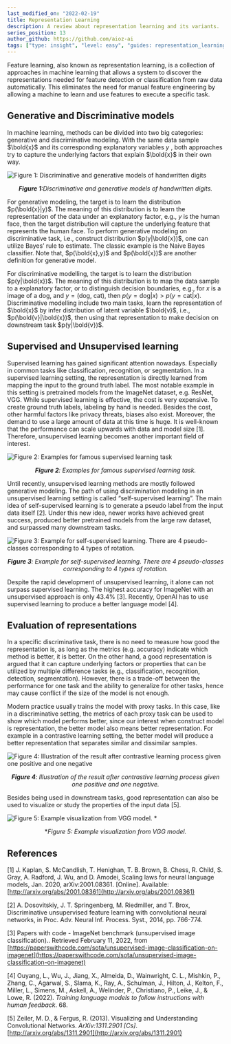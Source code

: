 ```yaml
---
last_modified_on: "2022-02-19"
title: Representation Learning
description: A review about representation learning and its variants.
series_position: 13
author_github: https://github.com/aioz-ai
tags: ["type: insight", "level: easy", "guides: representation_learning"]
---
```

Feature learning, also known as representation learning, is a collection of approaches in machine learning that allows a system to discover the representations needed for feature detection or classification from raw data automatically. This eliminates the need for manual feature engineering by allowing a machine to learn and use features to execute a specific task.

## Generative and Discriminative models

In machine learning, methods can be divided into two big categories: generative and discriminative modeling. With the same data sample $\bold{x}$ and its corresponding explanatory variables $y$ , both approaches try to capture the underlying factors that explain $\bold{x}$ in their own way. 

![**Figure 1: Discriminative and generative models of handwritten digits**](https://vision.aioz.io/f/9f95e06236fa4a3bb412/?dl=1)
*<center>**Figure 1**:Discriminative and generative models of handwritten digits.</center>*

For generative modeling, the target is to learn the distribution $p(\bold{x}|y)$. The meaning of this distribution is to learn the representation of the data under an explanatory factor, e.g., $y$ is the human face, then the target distribution will capture the underlying feature that represents the human face. To perform generative modeling on discriminative task, i.e., construct distribution $p(y|\bold{x})$, one can utilize Bayes’ rule to estimate. The classic example is the Naive Bayes classifier. Note that, $p(\bold{x},y)$ and $p(\bold{x})$ are another definition for generative model.

For discriminative modelling, the target is to learn the distribution $p(y|\bold{x})$. The meaning of this distribution is to map the data sample to a explanatory factor, or to distinguish decision boundaries, e.g., for $x$ is a image of a dog, and $y=(\text{dog, cat})$, then $p(y=\text{dog}|x) > p(y=\text{cat}|x)$. Discriminative modelling include two main tasks, learn the representation of $\bold{x}$ by infer distribution of latent variable $\bold{v}$, i.e., $p(\bold{v}|\bold{x})$, then using that representation to make decision on downstream task $p(y|\bold{v})$. 

## Supervised and Unsupervised learning

Supervised learning has gained significant attention nowadays. Especially in common tasks like classification, recognition, or segmentation. In a supervised learning setting, the representation is directly learned from mapping the input to the ground truth label. The most notable example in this setting is pretrained models from the ImageNet dataset, e.g. ResNet, VGG. While supervised learning is effective, the cost is very expensive. To create ground truth labels, labeling by hand is needed. Besides the cost, other harmful factors like privacy threats, biases also exist. Moreover, the demand to use a large amount of data at this time is huge. It is well-known that the performance can scale upwards with data and model size [1]. Therefore, unsupervised learning becomes another important field of interest.

![**Figure 2: Examples for famous supervised learning task**](https://vision.aioz.io/f/874f01eb9c524bba9b08/?dl=1)
*<center>**Figure 2**: Examples for famous supervised learning task.</center>*

Until recently, unsupervised learning methods are mostly followed generative modeling. The path of using discrimination modeling in an unsupervised learning setting is called “self-supervised learning”. The main idea of self-supervised learning is to generate a pseudo label from the input data itself [2]. Under this new idea, newer works have achieved great success, produced better pretrained models from the large raw dataset, and surpassed many downstream tasks.

![**Figure 3: Example for self-supervised learning. There are 4 pseudo-classes corresponding to 4 types of rotation.**](https://vision.aioz.io/f/a3e9fa52d4784838ad14/?dl=1)
*<center>**Figure 3**: Example for self-supervised learning. There are 4 pseudo-classes corresponding to 4 types of rotation.</center>*

Despite the rapid development of unsupervised learning, it alone can not surpass supervised learning. The highest accuracy for ImageNet with an unsupervised approach is only 43.4% [3]. Recently, OpenAI has to use supervised learning to produce a better language model [4]. 

## Evaluation of representations

In a specific discriminative task, there is no need to measure how good the representation is, as long as the metrics (e.g. accuracy) indicate which method is better, it is better. On the other hand, a good representation is argued that it can capture underlying factors or properties that can be utilized by multiple difference tasks (e.g., classification, recognition, detection, segmentation). However, there is a trade-off between the performance for one task and the ability to generalize for other tasks, hence may cause conflict if the size of the model is not enough.

Modern practice usually trains the model with proxy tasks. In this case, like in a discriminative setting,  the metrics of each proxy task can be used to show which model performs better, since our interest when construct model is representation, the better model also means better representation. For example in a contrastive learning setting, the better model will produce a better representation that separates similar and dissimilar samples.

![**Figure 4: Illustration of the result after contrastive learning process given one positive and one negative** ](https://vision.aioz.io/f/ada913dcb68749158676/?dl=1)
*<center>**Figure 4**: Illustration of the result after contrastive learning process given one positive and one negative.</center>*

Besides being used in downstream tasks, good representation can also be used to visualize or study the properties of the input data [5].

![**Figure 5: Example visualization from VGG model.**](https://vision.aioz.io/f/602b82e636a24d8a9c41/?dl=1)
*<center>**Figure 5: Example visualization from VGG model.</center>*


## References

[1] J. Kaplan, S. McCandlish, T. Henighan, T. B. Brown, B. Chess, R. Child, S. Gray, A. Radford, J. Wu, and D. Amodei, Scaling laws for neural language models, Jan. 2020, arXiv:2001.08361. [Online]. Available: [http://arxiv.org/abs/2001.08361](http://arxiv.org/abs/2001.08361)

[2] A. Dosovitskiy, J. T. Springenberg, M. Riedmiller, and T. Brox, Discriminative unsupervised feature learning with convolutional neural networks, in Proc. Adv. Neural Inf. Process. Syst., 2014, pp. 766-774.

[3] Papers with code - ImageNet benchmark (unsupervised image classification).. Retrieved February 11, 2022, from [https://paperswithcode.com/sota/unsupervised-image-classification-on-imagenet](https://paperswithcode.com/sota/unsupervised-image-classification-on-imagenet)

[4] Ouyang, L., Wu, J., Jiang, X., Almeida, D., Wainwright, C. L., Mishkin, P., Zhang, C., Agarwal, S., Slama, K., Ray, A., Schulman, J., Hilton, J., Kelton, F., Miller, L., Simens, M., Askell, A., Welinder, P., Christiano, P., Leike, J., & Lowe, R. (2022). *Training language models to follow instructions with human feedback*. 68.

[5] Zeiler, M. D., & Fergus, R. (2013). Visualizing and Understanding Convolutional Networks. *ArXiv:1311.2901 [Cs]*. [http://arxiv.org/abs/1311.2901](http://arxiv.org/abs/1311.2901)